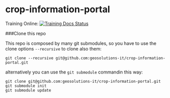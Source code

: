 crop-information-portal
=======================

Training Online: [![Training Docs Status](https://readthedocs.org/projects/cip-training/badge/?version=latest)](http://cip-training.readthedocs.org/en/latest/?badge=latest)

###Clone this repo

This repo is composed by many git submodules, so you have to use the clone options ``--recursive`` to clone also them:

``git clone --recursive git@github.com:geosolutions-it/crop-information-portal.git``

alternatively you can use the ``git submodule`` commandin this way:

```
git clone git@github.com:geosolutions-it/crop-information-portal.git
git submodule init
git submodule update
```
